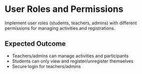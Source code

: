 # User Roles and Permissions

Implement user roles (students, teachers, admins) with different permissions for managing activities and registrations.

## Expected Outcome
- Teachers/admins can manage activities and participants
- Students can only view and register/unregister themselves
- Secure login for teachers/admins
